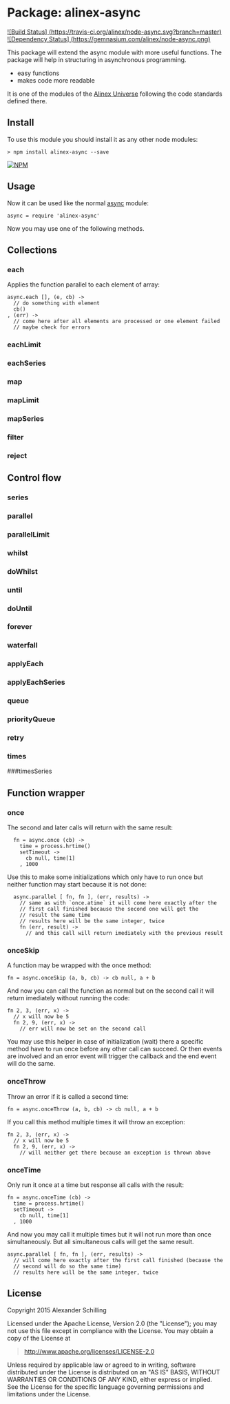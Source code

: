 Package: alinex-async
=================================================

[![Build Status] (https://travis-ci.org/alinex/node-async.svg?branch=master)](https://travis-ci.org/alinex/node-async)
[![Dependency Status] (https://gemnasium.com/alinex/node-async.png)](https://gemnasium.com/alinex/node-async)

This package will extend the async module with more useful functions. The package
will help in structuring in asynchronous programming.

- easy functions
- makes code more readable

It is one of the modules of the [Alinex Universe](http://alinex.github.io/node-alinex)
following the code standards defined there.



Install
-------------------------------------------------

To use this module you should install it as any other node modules:

    > npm install alinex-async --save

[![NPM](https://nodei.co/npm/alinex-async.png?downloads=true&stars=true)](https://nodei.co/npm/alinex-async/)


Usage
-------------------------------------------------

Now it can be used like the normal [async](https://github.com/caolan/async)
module:

    async = require 'alinex-async'

Now you may use one of the following methods.


Collections
-------------------------------------------------

### each

Applies the function parallel to each element of array:

    async.each [], (e, cb) ->
      // do something with element
      cb()
    , (err) ->
      // come here after all elements are processed or one element failed
      // maybe check for errors

### eachLimit

### eachSeries
### map
### mapLimit
### mapSeries
### filter
### reject


Control flow
-------------------------------------------------

### series
### parallel
### parallelLimit
### whilst
### doWhilst
### until
### doUntil
### forever
### waterfall
### applyEach
### applyEachSeries
### queue
### priorityQueue
### retry
### times
###timesSeries


Function wrapper
-------------------------------------------------

### once

The second and later calls will return with the same result:

      fn = async.once (cb) ->
        time = process.hrtime()
        setTimeout ->
          cb null, time[1]
        , 1000

Use this to make some initializations which only have to run once but neither
function may start because it is not done:

      async.parallel [ fn, fn ], (err, results) ->
        // same as with `once.atime` it will come here exactly after the
        // first call finished because the second one will get the
        // result the same time
        // results here will be the same integer, twice
        fn (err, result) ->
          // and this call will return imediately with the previous result

### onceSkip

A function may be wrapped with the once method:

    fn = async.onceSkip (a, b, cb) -> cb null, a + b

And now you can call the function as normal but on the second call it will
return imediately without running the code:

    fn 2, 3, (err, x) ->
      // x will now be 5
      fn 2, 9, (err, x) ->
        // err will now be set on the second call

You may use this helper in case of initialization (wait) there a specific
method have to run once before any other call can succeed. Or then events
are involved and an error event will trigger the callback and the end event will
do the same.

### onceThrow

Throw an error if it is called a second time:

    fn = async.onceThrow (a, b, cb) -> cb null, a + b

If you call this method multiple times it will throw an exception:

    fn 2, 3, (err, x) ->
      // x will now be 5
      fn 2, 9, (err, x) ->
        // will neither get there because an exception is thrown above

### onceTime

Only run it once at a time but response all calls with the result:

    fn = async.onceTime (cb) ->
      time = process.hrtime()
      setTimeout ->
        cb null, time[1]
      , 1000

And now you may call it multiple times but it will not run more than once
simultaneously. But all simultaneous calls will get the same result.

    async.parallel [ fn, fn ], (err, results) ->
      // will come here exactly after the first call finished (because the
      // second will do so the same time)
      // results here will be the same integer, twice



License
-------------------------------------------------

Copyright 2015 Alexander Schilling

Licensed under the Apache License, Version 2.0 (the "License");
you may not use this file except in compliance with the License.
You may obtain a copy of the License at

>  <http://www.apache.org/licenses/LICENSE-2.0>

Unless required by applicable law or agreed to in writing, software
distributed under the License is distributed on an "AS IS" BASIS,
WITHOUT WARRANTIES OR CONDITIONS OF ANY KIND, either express or implied.
See the License for the specific language governing permissions and
limitations under the License.
